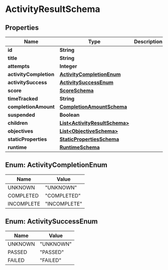 
# ActivityResultSchema

## Properties
Name | Type | Description | Notes
------------ | ------------- | ------------- | -------------
**id** | **String** |  |  [optional]
**title** | **String** |  |  [optional]
**attempts** | **Integer** |  |  [optional]
**activityCompletion** | [**ActivityCompletionEnum**](#ActivityCompletionEnum) |  |  [optional]
**activitySuccess** | [**ActivitySuccessEnum**](#ActivitySuccessEnum) |  |  [optional]
**score** | [**ScoreSchema**](ScoreSchema.md) |  |  [optional]
**timeTracked** | **String** |  |  [optional]
**completionAmount** | [**CompletionAmountSchema**](CompletionAmountSchema.md) |  |  [optional]
**suspended** | **Boolean** |  |  [optional]
**children** | [**List&lt;ActivityResultSchema&gt;**](ActivityResultSchema.md) |  |  [optional]
**objectives** | [**List&lt;ObjectiveSchema&gt;**](ObjectiveSchema.md) |  |  [optional]
**staticProperties** | [**StaticPropertiesSchema**](StaticPropertiesSchema.md) |  |  [optional]
**runtime** | [**RuntimeSchema**](RuntimeSchema.md) |  |  [optional]


<a name="ActivityCompletionEnum"></a>
## Enum: ActivityCompletionEnum
Name | Value
---- | -----
UNKNOWN | &quot;UNKNOWN&quot;
COMPLETED | &quot;COMPLETED&quot;
INCOMPLETE | &quot;INCOMPLETE&quot;


<a name="ActivitySuccessEnum"></a>
## Enum: ActivitySuccessEnum
Name | Value
---- | -----
UNKNOWN | &quot;UNKNOWN&quot;
PASSED | &quot;PASSED&quot;
FAILED | &quot;FAILED&quot;



